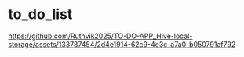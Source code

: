 # to_do_list


https://github.com/Ruthvik2025/TO-DO-APP_Hive-local-storage/assets/133787454/2d4e1914-62c9-4e3c-a7a0-b050791af792
